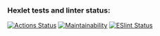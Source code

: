 ### Hexlet tests and linter status:
[![Actions Status](https://github.com/xaarxus/frontend-project-lvl1/workflows/hexlet-check/badge.svg)](https://github.com/xaarxus/frontend-project-lvl1/actions)
[![Maintainability](https://api.codeclimate.com/v1/badges/f3af10c6ac173c930d23/maintainability)](https://codeclimate.com/github/xaarxus/frontend-project-lvl1/maintainability)
[![ESlint Status](https://github.com/xaarxus/frontend-project-lvl1/workflows/makelint/badge.svg)](https://github.com/xaarxus/frontend-project-lvl1/actions)
